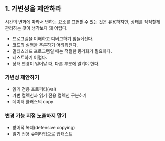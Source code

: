 ## 1. 가변성을 제안하라
시간의 변화에 따라서 변하는 요소를 표현할 수 있는 것은 유용하지만, 상태를 적적할게 관리하는 것이 생각보다 꽤 어렵다.
- 프로그램을 이해하고 디버그하기 힘들어진다.
- 코드의 실행을 추론하기 어려워진다.
- 멀티스레드 프로그램일 때는 적절한 동기화가 필요하다.
- 테스트하기 어렵다.
- 상태 변경이 일어날 때, 다른 부분에 알려야 한다.

### 가변성 제안하기
- 읽기 전용 프로퍼티(val)
- 가변 컬렉션과 읽기 전용 컬렉션 구분하기
- 데이터 클래스의 copy

### 변경 가능 지점 노출하지 말기
- 방어적 복제(defensive copying)
- 읽기 전용 슈퍼타입으로 업캐스트
